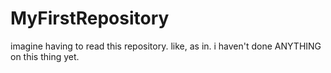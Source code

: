 # MyFirstRepository
imagine having to read this repository.
like, as in. i haven't done ANYTHING on this thing yet.
